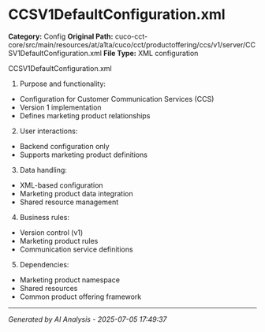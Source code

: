 # CCSV1DefaultConfiguration.xml

**Category:** Config
**Original Path:** cuco-cct-core/src/main/resources/at/a1ta/cuco/cct/productoffering/ccs/v1/server/CCSV1DefaultConfiguration.xml
**File Type:** XML configuration

CCSV1DefaultConfiguration.xml
1. Purpose and functionality:
- Configuration for Customer Communication Services (CCS)
- Version 1 implementation
- Defines marketing product relationships

2. User interactions:
- Backend configuration only
- Supports marketing product definitions

3. Data handling:
- XML-based configuration
- Marketing product data integration
- Shared resource management

4. Business rules:
- Version control (v1)
- Marketing product rules
- Communication service definitions

5. Dependencies:
- Marketing product namespace
- Shared resources
- Common product offering framework

---
*Generated by AI Analysis - 2025-07-05 17:49:37*
